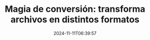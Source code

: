 ---
############################# Static ##########################
layout: "family"
date: 2024-11-11T06:39:57
draft: false

product: "Conversion"
product_tag: "conversion"

############################# Head ############################
head_title: "API de conversión de archivos | API local y servicio en línea"
head_description: "Convierta archivos de Word, PDF, Excel, Powerpoint o Imagen de forma fácil y gratuita"

############################# Header ##########################
title: "Magia de conversión: transforma archivos en distintos formatos"
description: |
  Convierta sin esfuerzo documentos de varios formatos de origen a diferentes formatos de destino. Disfrute de una amplia gama de conversiones compatibles sin software adicional, como MS Office, Apache Open Office, Adobe Acrobat Reader y más.

  Cargue documentos de diversas fuentes, incluidos archivos, secuencias, URL, servidores FTP, Amazon S3, Azure Blob Storage y más.

  Utilice cualquier tipo de almacenamiento caché, como Amazon S3, Dropbox, Google Drive, Windows Azure, Redis u otros, implementando las interfaces necesarias.

############################# Platforms ############################
supported_platforms:
  enable: true  
  head_title: "Elige tu plataforma"
  title: "Plataformas compatibles"
  description: "La biblioteca GroupDocs.Conversion es compatible con los siguientes sistemas operativos y marcos"
  details_link_title: "Más información"
  items:
    # supported_platforms loop
    - title: ".NET"
      description: "GroupDocs.Conversion for .NET"
      color: "blue"
      tag: "net"
      link: "/conversion/net/"
      features_link: "https://docs.groupdocs.com/conversion/net/system-requirements/"
      features:
        # features loop
        - content: ".NET Framework 4.6.2+  <br>  .NET Core 3.1  <br>  .NET 6+"
          rows: "3"
        # features loop
        - content: "Windows, Linux"
          rows: "1"
        # features loop
        - content: "Más de 3.000 pares de conversión"
          rows: "1"        
    
    # supported_platforms loop
    - title: "Java"
      description: "GroupDocs.Conversion for Java"
      color: "red"
      tag: "java"
      link: "/conversion/java/"
      features_link: "https://docs.groupdocs.com/conversion/java/system-requirements/"
      features:
        # features loop
        - content: "J2SE 8.0 (1.8)+"
          rows: "3"
        # features loop
        - content:  "Windows, Linux, macOS"
          rows: "1"       
        # features loop
        - content: "Más de 3.000 pares de conversión"
          rows: "1"        

    # supported_platforms loop
    - title: "Node.js"
      description: "GroupDocs.Conversion for Node.js"
      color: "green"
      tag: "nodejs-java"
      link: "/conversion/nodejs-java/"
      features_link: "https://docs.groupdocs.com/conversion/nodejs-java/system-requirements/"
      features:
        # features loop
        - content: "Node.js 16+  <br>  and J2SE 8.0 (1.8)+"
          rows: "3"
        # features loop
        - content:  "Windows, Linux, macOS"
          rows: "1"
        # features loop
        - content:  "Más de 3.000 pares de conversión"
          rows: "1"

    # supported_platforms loop
    - title: "Python"
      description: "GroupDocs.Conversion for Python"
      color: "yellow"
      tag: "python-net"
      link: "/conversion/python-net/"
      features_link: "https://docs.groupdocs.com/conversion/python-net/system-requirements/"
      features:
        # features loop
        - content: "Python 3.9+  <br>  and .Net 6+"
          rows: "3"
        # features loop
        - content:  "Windows, macOS"
          rows: "1"
        # features loop
        - content:  "Más de 3.000 pares de conversión"
          rows: "1"


############################# Features ############################

features:
  enable: true
  title: "Conjunto de características de GroupDocs.Conversion"
  description: "API para convertir archivos entre múltiples tipos como HTML, PDF, Word, Excel, PNG y muchos más sin software de terceros."

  items:
    # feature loop
    - icon: "convert"
      title: "Convertir documentos e imágenes"
      content: "Transforme archivos de diferentes fuentes a varios formatos de destino."

    # feature loop
    - icon: "password"
      title: "Abrir documentos seguros"
      content: "Especifique una contraseña para abrir documentos cifrados."

    # feature loop
    - icon: "load"
      title: "Cargue archivos desde cualquier lugar"
      content: "Cargue documentos desde varios archivos, URL, servidores FTP, Amazon S3 y más."
    
    # feature loop
    - icon: "settings"
      title: "Administrar la configuración de salida"
      content: "Gire y reordene las páginas, especifique si desea representar notas y comentarios."


############################# Code samples ############################
code_samples:
  enable: true
  title: "Ejemplos de código de GroupDocs.Conversion"
  description: "Algunos casos de uso de operaciones típicas de GroupDocs.Conversion en C#, Java, TypeScript, Python"
  items:
    # code sample loop
    - title: "Convierta PDF a DOCX en varias líneas de código"
      content: |
       Con GroupDocs.Conversion, puede convertir un archivo PDF a DOCX sin esfuerzo; todo lo que necesita es sólo un par de líneas de código. Tampoco requiere ningún software de terceros como Microsoft Word o Adobe Acrobat. A continuación se muestra un ejemplo de cómo se puede lograr:
      samples:
        - language: "C#"
          color: "blue"
          content: |
            ```csharp {style=abap}   
            // Cargue el archivo PDF de origen
            using (var converter = new GroupDocs.Conversion.Converter("sample.pdf"))
            {
                // Establecer las opciones de conversión para el formato DOCX
                var options = new WordProcessingConvertOptions();
                // Convertir a formato DOCX
                converter.Convert("converted.docx", options);
            }
            ```
        - language: "Java"
          color: "red"
          content: |
            ```java {style=abap}   
            import com.groupdocs.conversion.Converter;
            import com.groupdocs.conversion.options.convert.WordProcessingConvertOptions;
            ...
            // Cargue el archivo PDF de origen
            Converter converter = new Converter("sample.pdf");
            // Establecer las opciones de conversión para el formato DOCX
            WordProcessingConvertOptions options = new WordProcessingConvertOptions();
            // Convertir a formato DOCX
            converter.convert("converted.docx", options);
            ```
        - language: "TypeScript"
          color: "green"
          content: |
            ```javascript {style=abap}  
            // Cargue el archivo PDF de origen
            const converter = new groupdocs.conversion.Converter("sample.pdf");
            // Establecer las opciones de conversión para el formato DOCX
            const options = new groupdocs.conversion.WordProcessingConvertOptions();
            // Convertir a formato DOCX
            converter.convert("converted.docx", options);
            ```
        - language: "Python"
          color: "yellow"
          content: |
            ```python {style=abap}  
            # Cargue el archivo PDF de origen
            converter = Converter("sample.pdf")
            # Establecer las opciones de conversión para el formato DOCX
            convert_options = WordProcessingConvertOptions()
            # Convertir a formato DOCX
            converter.convert("converted.docx", convert_options);
            ```


############################# Formats ############################
formats:
  enable: true
  title:  "Más de 60 formatos de archivo compatibles"
  description: "GroupDocs.Conversion admite operaciones con los [formatos de archivo] más populares (https://docs.groupdocs.com/conversion/net/supported-file-formats/)."


############################# Metrics ############################

metrics:
  enable: true
  title: "Métricas detalladas y conocimientos estadísticos"
  description: "Sumérjase en un desglose detallado de nuestras cifras clave, proporcionando métricas completas e información estadística sobre nuestros logros, impacto y crecimiento."

  items:
    # metrics loop
    - number: "3K+"
      title: "Pares de conversión admitidos"
      content: "Convierta fácilmente archivos entre miles de pares compatibles: Microsoft Office, PDF, imágenes, vídeo, audio y bases de datos. Permita a los usuarios transformar sin problemas diversos tipos de archivos para mayor flexibilidad y conveniencia."
    # metrics loop
    - number: "1.0M"
      title: "Descargas NuGet"
      content: "Únase a nuestros usuarios satisfechos que han elegido nuestro paquete NuGet. Nuestra solución se ha convertido en un recurso confiable y ampliamente adoptado en la comunidad de desarrolladores, brindando una integración perfecta y una funcionalidad valiosa para innumerables proyectos."

    # metrics loop
    - number: "10+"
      title: "Bibliotecas"
      content: "Nuestro producto incluye más de 10 bibliotecas que ofrecen funciones avanzadas para optimizar el rendimiento. Estas bibliotecas están diseñadas para satisfacer diferentes necesidades de desarrollo con capacidades incomparables."
    
    # metrics loop
    - number: "100+"
      title: "Clientes felices"
      content: "Buscando la excelencia, nuestro producto se ha ganado la confianza de más de 100 clientes encantados que confían en sus características sólidas y su rendimiento confiable. Encuentre el éxito y la eficiencia con nuestra solución innovadora."


############################# Customers ############################
# logo size X1 => 170:70  X2 => 340 : 140

customers:
  enable: true
  title: "Nuestros clientes felices"
  description: "Las bibliotecas de GroupDocs son utilizadas por marcas distinguidas y reconocidas a nivel mundial en todo el mundo."

  items:
    # customers loop
    - title: "BenQ Corporation"
      logo: "benq"
    # customers loop
    - title: "Nasdaq Stock Market"
      logo: "nasdaq"
    # customers loop
    - title: "AT&T Inc."
      logo: "att"
    # customers loop
    - title: "AstraZeneca"
      logo: "astrazeneca"
    # customers loop
    - title: "Central Bank of Argentina"
      logo: "argentinacentralbank"
    # customers loop
    - title: "Roche Holding AG"
      logo: "roche"
    # customers loop
    - title: "Capita"
      logo: "capita"
    # customers loop
    - title: "Axa S.A."
      logo: "axa"
    # customers loop
    - title: "Instructure Inc."
      logo: "instructure"
     # customers loop
    - title: "Wipro"
      logo: "wipro"



############################# Actions ############################

actions:
  enable: true
  title: "¿Listo para empezar?"
  description: "Pruebe las funciones de GroupDocs.Conversion de forma gratuita o solicite una licencia"

  items:
    #  loop
    - title: ".NET"
      link: "/conversion/net/"
      color: "blue"
    #  loop
    - title: "Java"
      link: "/conversion/java/"
      color: "red"
    #  loop
    - title: "Node.js"
      link: "/conversion/nodejs-java/"
      color: "green"
    #  loop
    - title: "Python"
      link: "/conversion/python-net/"
      color: "yellow"


############################# Faq ############################

faq:
  enable: true
  title: "Preguntas e inquietudes comunes"
  description: "Encuentre respuestas a consultas comunes en nuestra sección de preguntas frecuentes para abordar rápidamente sus consultas e inquietudes."

  items:
    #  loop
    - question: "¿Puedo evaluar los productos de GroupDocs antes de comprarlos?"
      answer: |
        ¡Sí! Todos los productos GroupDocs tienen disponible una versión de evaluación sin riesgos. Recomendamos encarecidamente a los desarrolladores que descarguen y prueben nuestras API antes de comprarlas para asegurarse de que satisfarán sus necesidades al 100%.
    #  loop
    - question: "¿GroupDocs realiza demostraciones de productos?"
      answer: |
        No, nuestro enfoque está en nuestras API y en hacer los productos más funcionales y estables posibles. Ofrecemos pruebas totalmente funcionales y gratuitas en forma de [licencia temporal] (https://purchase.groupdocs.com/temporary-license/) para que pueda probar el producto usted mismo.
    #  loop
    - question: "¿Dónde puedo descargar el producto?"
      answer: |
        Todos los productos están disponibles para descargar desde el [sitio web](https://releases.groupdocs.com). No enviamos copias físicas de nuestro software por correo.    
    #  loop
    - question: "¿Las licencias de desarrollador de GroupDocs son por usuario o por usuario designado?"
      answer: |
        Las licencias de GroupDocs Developer son por usuario, no por usuario designado. Entendemos que los miembros de un equipo de codificación pueden cambiar con el tiempo y que no es práctico tener que actualizar las licencias cada vez que esto ocurre.
    #  loop
    - question: "¿Necesitamos una licencia separada para nuestra compilación o servidor CI (integración continua)?"
      answer: |
        No, nos complace que los clientes utilicen los productos GroupDocs en un servidor para crear soluciones sin costo adicional. Esta instalación no debe utilizarse para eludir los términos de licencia de su acuerdo con GroupDocs y debe respetar cualquier limitación de redistribución o ubicación impuesta por la licencia adquirida.

############################# Cloud ############################

cloud_links:
  enable: true
  title: "API de código bajo de GroupDocs.Conversion"
  description: "Acelere la conversión de documentos o imágenes en cualquier tipo de aplicación con nuestra API REST basada en la nube"

  items:
    #  loop
    - icon: "groupdocs_conversion-for-curl"
      title: "GroupDocs.Conversion Cloud for cURL"
      link: "https://products.groupdocs.cloud/conversion/curl"
      content: "Aproveche la API de conversión de archivos RESTful de cURL para convertir sin esfuerzo una variedad de formatos de archivos, incluidos Microsoft Office, PDF, correo electrónico, Project, HTML y más, dentro de sus aplicaciones."
    #  loop
    - icon: "groupdocs_conversion-for-net"
      title: "GroupDocs.Conversion Cloud for .NET"
      link: "https://products.groupdocs.cloud/conversion/net"
      content: "Utilice la API REST de conversión de archivos .NET para una conversión perfecta de Microsoft Office, PDF, correo electrónico, proyectos, HTML y varios formatos de archivos comunes en cualquier plataforma con Cloud SDK."
    #  loop
    - icon: "groupdocs_conversion-for-java"
      title: "GroupDocs.Conversion Cloud for Java"
      link: "https://products.groupdocs.cloud/conversion/java"
      content: "Mejore sus aplicaciones Java basadas en la nube con capacidades avanzadas de conversión de documentos, accesibles en cualquier plataforma capaz de realizar llamadas API REST."

############################# Apps ############################

app_links:
  enable: true
  title: "Aplicaciones GroupDocs.Conversion NoCode"
  description: "Aplicación en línea que le permite convertir más de 100 formatos de archivos populares en el navegador"

  items:
    #  loop
    - icon: "groupdocs_conversion-app"
      title: "GroupDocs.Conversion <br> Total"
      link: "https://products.groupdocs.app/conversion/total"
      content: "Convierta sin esfuerzo cientos de formatos a PDF, XLSX, DOCX, XPS, HTML y más con facilidad."

    #  loop
    - icon: "groupdocs_words-app"
      title:  "GroupDocs.Conversion <br> DOC to XLS"
      link: "https://products.groupdocs.app/conversion/doc-to-xls"
      content: "Aplicación en línea gratuita para convertir formato DOC a XLS directamente desde su navegador web."

    #  loop
    - icon: "groupdocs_pdf-app"
      title:  "GroupDocs.Conversion <br> PDF to DOCX"
      link: "https://products.groupdocs.app/conversion/pdf-to-docx"
      content: "Convierta fácilmente sus documentos PDF al formato Word (DOCX) cargándolos a través de nuestra interfaz fácil de usar."
    

---